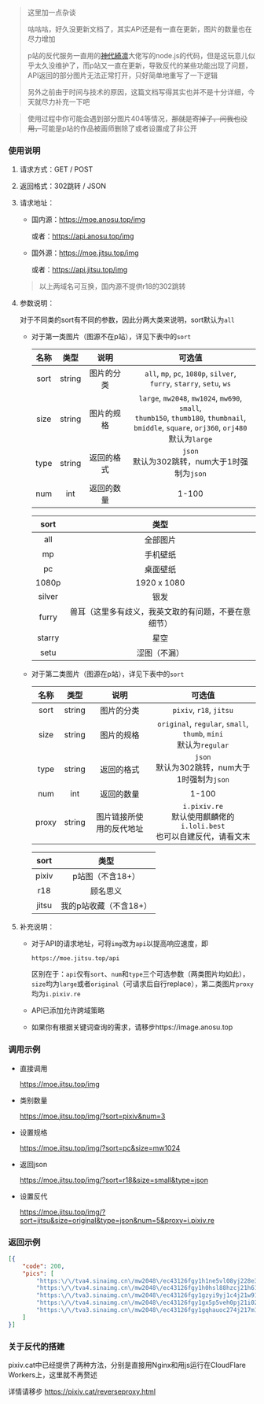 > 这里加一点杂谈
>
> 咕咕咕，好久没更新文档了，其实API还是有一直在更新，图片的数量也在尽力增加
>
> p站的反代服务一直用的[神代綺凛](https://moe.best)大佬写的node.js的代码，但是这玩意儿似乎太久没维护了，而p站又一直在更新，导致反代的某些功能出现了问题，API返回的部分图片无法正常打开，只好简单地重写了一下逻辑
>
> 另外之前由于时间与技术的原因，这篇文档写得其实也并不是十分详细，今天就尽力补充一下吧

> 使用过程中你可能会遇到部分图片404等情况，~~那就是寄掉了，问我也没用，~~可能是p站的作品被画师删除了或者设置成了非公开

### 使用说明

1. 请求方式：GET / POST

2. 返回格式：302跳转 / JSON

3. 请求地址：

   - 国内源：https://moe.anosu.top/img

     或者：https://api.anosu.top/img

   - 国外源：https://moe.jitsu.top/img

     或者：https://api.jitsu.top/img

   > 以上两域名可互换，国内源不提供r18的302跳转

4. 参数说明：

   对于不同类的sort有不同的参数，因此分两大类来说明，sort默认为`all`

   - 对于第一类图片（图源不在p站），详见下表中的`sort`

     | 名称 |  类型  |    说明    |                            可选值                            |
     | :--: | :----: | :--------: | :----------------------------------------------------------: |
     | sort | string | 图片的分类 | `all`, `mp`, `pc`, `1080p`, `silver`, <br />`furry`, `starry`, `setu`, `ws` |
     | size | string | 图片的规格 | `large`, `mw2048`, `mw1024`, `mw690`, `small`, <br />`thumb150`, `thumb180`, `thumbnail`, <br />`bmiddle`, `square`, `orj360`, `orj480`<br />默认为`large` |
     | type | string | 返回的格式 |      `json`<br />默认为302跳转，num大于1时强制为`json`       |
     | num  |  int   | 返回的数量 |                            1-100                             |

     |  sort  |                         类型                         |
     | :----: | :--------------------------------------------------: |
     |  all   |                       全部图片                       |
     |   mp   |                       手机壁纸                       |
     |   pc   |                       桌面壁纸                       |
     | 1080p  |                     1920 x 1080                      |
     | silver |                         银发                         |
     | furry  | 兽耳（这里多有歧义，我英文取的有问题，不要在意细节） |
     | starry |                         星空                         |
     |  setu  |                     涩图（不漏）                     |

     

   - 对于第二类图片（图源在p站），详见下表中的`sort`

     | 名称  |  类型  |           说明           |                            可选值                            |
     | :---: | :----: | :----------------------: | :----------------------------------------------------------: |
     | sort  | string |        图片的分类        |                   `pixiv`, `r18`, `jitsu`                    |
     | size  | string |        图片的规格        | `original`, `regular`, `small`, `thumb`, `mini`<br />默认为`regular` |
     | type  | string |        返回的格式        |      `json`<br />默认为302跳转，num大于1时强制为`json`       |
     |  num  |  int   |        返回的数量        |                            1-100                             |
     | proxy | string | 图片链接所使用的反代地址 | `i.pixiv.re`<br />默认使用麒麟佬的`i.loli.best`<br />也可以自建反代，请看文末 |

     | sort  |          类型          |
     | :---: | :--------------------: |
     | pixiv |    p站图（不含18+）    |
     |  r18  |        顾名思义        |
     | jitsu | 我的p站收藏（不含18+） |

5. 补充说明：
   - 对于API的请求地址，可将`img`改为`api`以提高响应速度，即
   
     ```url
     https://moe.jitsu.top/api
     ```
   
     区别在于：`api`仅有`sort`、`num`和`type`三个可选参数（两类图片均如此），`size`均为`large`或者`original`（可请求后自行replace），第二类图片`proxy`均为`i.pixiv.re`
   
   - API已添加允许跨域策略

   - 如果你有根据关键词查询的需求，请移步https://image.anosu.top



### 调用示例
- 直接调用

  https://moe.jitsu.top/img

- 类别数量

  https://moe.jitsu.top/img/?sort=pixiv&num=3

- 设置规格

  https://moe.jitsu.top/img/?sort=pc&size=mw1024

- 返回json

    https://moe.jitsu.top/img/?sort=r18&size=small&type=json

- 设置反代

  https://moe.jitsu.top/img/?sort=jitsu&size=original&type=json&num=5&proxy=i.pixiv.re




### 返回示例
```json
[{
    "code": 200,
    "pics": [
        "https:\/\/tva4.sinaimg.cn\/mw2048\/ec43126fgy1h1ne5vl08yj228e3cuhdt.jpg",
        "https:\/\/tva4.sinaimg.cn\/mw2048\/ec43126fgy1h0hsl88hzcj21h61vihdu.jpg",
        "https:\/\/tva3.sinaimg.cn\/mw2048\/ec43126fgy1gzyi9yj1c4j21w91nwu0x.jpg",
        "https:\/\/tva4.sinaimg.cn\/mw2048\/ec43126fgy1gx5p5veh0pj21i023i1ky.jpg",
        "https:\/\/tva3.sinaimg.cn\/mw2048\/ec43126fgy1gqhauoc274j217m1kwgww.jpg"
    ]
}]
```



### 关于反代的搭建

pixiv.cat中已经提供了两种方法，分别是直接用Nginx和用js运行在CloudFlare Workers上，这里就不再赘述

详情请移步 https://pixiv.cat/reverseproxy.html
